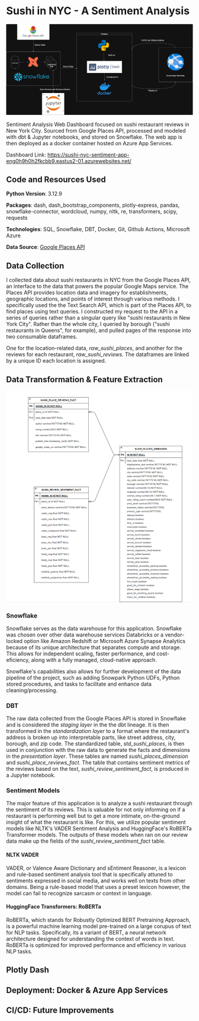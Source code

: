 # Sushi in NYC - A Sentiment Analysis

![alt_text](./readme_images/sushi_sentiment_pipeline.drawio.png "Project Pipeline")

Sentiment Analysis Web Dashboard focused on sushi restaurant reviews in New York City. Sourced from Google Places API, processed and modeled with dbt & Jupyter notebooks, and stored on Snowflake. The web app is then deployed as a docker container hosted on Azure App Services. 

Dashboard Link: https://sushi-nyc-sentiment-app-eng0h9h0h2fkcbb9.eastus2-01.azurewebsites.net/

## Code and Resources Used

**Python Version**: 3.12.9

**Packages**: dash, dash_bootstrap_components, plotly-express, pandas, snowflake-connector, wordcloud, numpy, nltk, re, transformers, scipy, requests

**Technologies**: SQL, Snowflake, DBT, Docker, Git, Github Actions, Microsoft Azure

**Data Source**: [Google Places API](https://developers.google.com/maps/documentation/places/web-service/text-search)

## Data Collection

I collected data about sushi restaurants in NYC from the Google Places API, an interface to the data that powers the popular Google Maps service. The Places API provides location data and imagery for establishments, geographic locations, and points of interest through various methods. I specifically used the the Text Search API, which is part of the Places API, to find places using text queries. I constructed my request to the API in a series of queries rather than a singular query like "sushi restaurants in New York City". Rather than the whole city, I queried by borough ("sushi restaurants in Queens", for example), and pulled pages of the response into two consumable dataframes. 

One for the location-related data, *raw_sushi_places*, and another for the reviews for each restaurant, *raw_sushi_reviews*. The dataframes are linked by a unique ID each location is assigned.

## Data Transformation & Feature Extraction

![alt_text](./readme_images/sushi_data_model.png "Project Data Model")

### Snowflake

Snowflake serves as the data warehouse for this application. Snowflake was chosen over other data warehouse services Databricks or a vendor-locked option like Amazon Redshift or Microsoft Azure Synapse Analytics because of its unique architecture that separates compute and storage. This allows for independent scaling, faster performance, and cost-eficiency, along with a fully managed, cloud-native approach.

Snowflake's capabilities also allows for further development of the data pipeline of the project, such as adding Snowpark Python UDFs, Python stored procedures, and tasks to facilitate and enhance data cleaning/processing.

### DBT

The raw data collected from the Google Places API is stored in Snowflake and is considered the *staging layer* in the the dbt lineage. It is then transformed in the *standardization layer* to a format where the restaurant's address is broken up into interpretable parts, like street address, city, borough, and zip code. The standardized table, *std_sushi_places*, is then used in conjunction with the raw data to generate the facts and dimensions in the *presentation layer*. These tables are named *sushi_places_dimension* and *sushi_place_reviews_fact*. The table that contains sentiment metrics of the reviews based on the text, *sushi_review_sentiment_fact*, is produced in a Jupyter notebook.

### Sentiment Models

The major feature of this application is to analyze a sushi restaurant through the sentiment of its reviews. This is valuable for not only informing on if a restaurant is performing well but to get a more intimate, on-the-ground insight of what the restaurant is like. For this, we utilize popular sentiment models like NLTK's VADER Sentiment Analysis and HuggingFace's RoBERTa Transformer models. The outputs of these models when ran on our review data make up the fields of the *sushi_review_sentiment_fact* table.

#### NLTK VADER

VADER, or Valence Aware Dictionary and sEntiment Reasoner, is a lexicon and rule-based sentiment analysis tool that is specifically attuned to sentiments expressed in social media, and works well on texts from other domains. Being a rule-based model that uses a preset lexicon however, the model can fail to recognize sarcasm or context in language.

#### HuggingFace Transformers: RoBERTa

RoBERTa, which stands for Robustly Optimized BERT Pretraining Approach, is a powerful machine learning model pre-trained on a large corupus of text for NLP tasks. Specifically, its a variant of BERT, a neural network architecture designed for understanding the context of words in text. RoBERTa is optimized for improved performance and efficiency in various NLP tasks.

## Plotly Dash

## Deployment: Docker & Azure App Services

## CI/CD: Future Improvements

